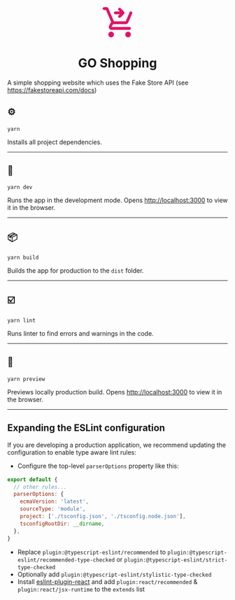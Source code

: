 <div align="center">
    <img a width="68" src="public/logo.svg" alt="GO Shopping" />
</div>

<h1 align="center">GO Shopping</h1>

A simple shopping website which uses the Fake Store API (see https://fakestoreapi.com/docs)

## ⚙️

```
yarn
```

Installs all project dependencies.

---

## 🏁

```
yarn dev
```

Runs the app in the development mode. Opens [http://localhost:3000](http://localhost:3000) to view it in the browser.

---

## 📦

```
yarn build
```

Builds the app for production to the `dist` folder.

---

## ☑️

```
yarn lint
```

Runs linter to find errors and warnings in the code.

---

## 👀

```
yarn preview
```

Previews locally production build. Opens [http://localhost:3000](http://localhost:3000) to view it in the browser.

---

## Expanding the ESLint configuration

If you are developing a production application, we recommend updating the configuration to enable type aware lint rules:

- Configure the top-level `parserOptions` property like this:

```js
export default {
  // other rules...
  parserOptions: {
    ecmaVersion: 'latest',
    sourceType: 'module',
    project: ['./tsconfig.json', './tsconfig.node.json'],
    tsconfigRootDir: __dirname,
  },
}
```

- Replace `plugin:@typescript-eslint/recommended` to `plugin:@typescript-eslint/recommended-type-checked` or `plugin:@typescript-eslint/strict-type-checked`
- Optionally add `plugin:@typescript-eslint/stylistic-type-checked`
- Install [eslint-plugin-react](https://github.com/jsx-eslint/eslint-plugin-react) and add `plugin:react/recommended` & `plugin:react/jsx-runtime` to the `extends` list
